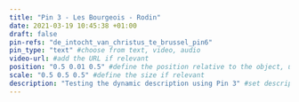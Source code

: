 ```yaml
---
title: "Pin 3 - Les Bourgeois - Rodin"
date: 2021-03-19 10:45:38 +01:00
draft: false
pin-refs: "de_intocht_van_christus_te_brussel_pin6"
pin_type: "text" #choose from text, video, audio
video-url: #add the URL if relevant
position: "0.5 0.01 0.5" #define the position relative to the object, use aframe inspector to set correctly
scale: "0.5 0.5 0.5" #define the size if relevant
description: "Testing the dynamic description using Pin 3" #set description if relevant
---
```

